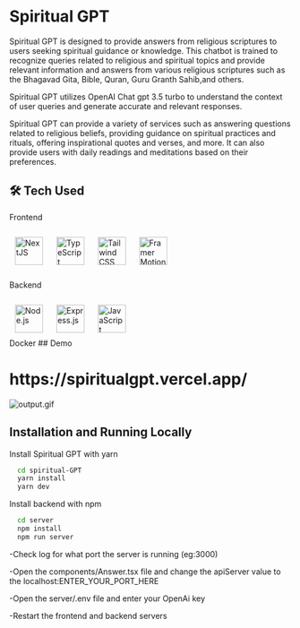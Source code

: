 
# Spiritual GPT

Spiritual GPT is designed to provide answers from religious scriptures to users seeking spiritual guidance or knowledge. This chatbot is trained to recognize queries related to religious and spiritual topics and provide relevant information and answers from various religious scriptures such as the Bhagavad Gita, Bible, Quran, Guru Granth Sahib,and others.

Spiritual GPT utilizes OpenAI Chat gpt 3.5 turbo to understand the context of user queries and generate accurate and relevant responses.

Spiritual GPT can provide a variety of services such as answering questions related to religious beliefs, providing guidance on spiritual practices and rituals, offering inspirational quotes and verses, and more. It can also provide users with daily readings and meditations based on their preferences.



## 🛠 Tech Used
<div align="left"> 
Frontend 
<br/> 
<br/> 
<a href="https://nextjs.org/" target="_blank"><img style="margin: 10px" src="https://profilinator.rishav.dev/skills-assets/nextjs.png" alt="NextJS" height="50" /></a> 
<a href="https://www.typescriptlang.org/" target="_blank"><img style="margin: 10px" src="https://profilinator.rishav.dev/skills-assets/typescript-original.svg" alt="TypeScript" height="50" /></a>  
<a href="https://www.tailwindcss.com/" target="_blank"><img style="margin: 10px" src="https://profilinator.rishav.dev/skills-assets/tailwindcss.svg" alt="Tailwind CSS" height="50" /></a>
  <a href="https://nextjs.org/" target="_blank"><img style="margin: 10px" src="https://user-images.githubusercontent.com/38039349/60953119-d3c6f300-a2fc-11e9-9596-4978e5d52180.png" alt="Framer Motion" height="50" /></a>
<br/> 
<br/>  
Backend 
<br/> 
<br/> 
<a href="https://nodejs.org/" target="_blank"><img style="margin: 10px" src="https://profilinator.rishav.dev/skills-assets/nodejs-original-wordmark.svg" alt="Node.js" height="50" /></a>  
<a href="https://expressjs.com/" target="_blank"><img style="margin: 10px" src="https://profilinator.rishav.dev/skills-assets/express-original-wordmark.svg" alt="Express.js" height="50" /></a>  
<a href="https://www.javascript.com/" target="_blank"><img style="margin: 10px" src="https://profilinator.rishav.dev/skills-assets/javascript-original.svg" alt="JavaScript" height="50" /></a>  

</div>  
Docker
## Demo
<h1>https://spiritualgpt.vercel.app/</h1>

 
![output.gif](output.gif)


## Installation and Running Locally

Install Spiritual GPT with yarn

```bash
  cd spiritual-GPT
  yarn install
  yarn dev             
```
Install backend with npm

```bash
  cd server
  npm install
  npm run server
```

-Check log for what port the server is running (eg:3000)

-Open the components/Answer.tsx file and change the apiServer value to the localhost:ENTER_YOUR_PORT_HERE

-Open the server/.env file and enter your OpenAi key

-Restart the frontend and backend servers



